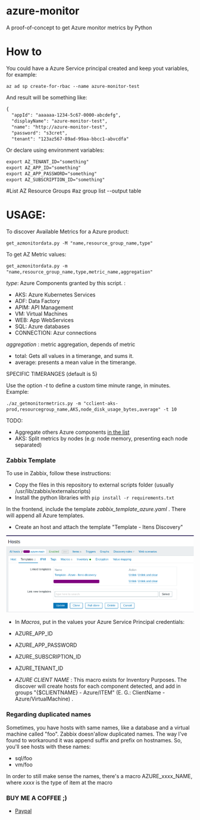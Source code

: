 # azure-monitor
A proof-of-concept to get Azure monitor metrics by Python

# How to
You could have a Azure Service principal created and keep yout variables, for example:

```
az ad sp create-for-rbac --name azure-monitor-test
```

And result will be something like:

```
{
  "appId": "aaaaaa-1234-5c67-0000-abcdefg",
  "displayName": "azure-monitor-test",
  "name": "http://azure-monitor-test",
  "password": "s3cret",
  "tenant": "123az567-89ad-99aa-bbcc1-abvcdfa"
```


Or declare using environment variables:

```
export AZ_TENANT_ID="something"
export AZ_APP_ID="something"
export AZ_APP_PASSWORD="something"
export AZ_SUBSCRIPTION_ID="something"
```

#List AZ Resource Groups
#az group list --output table


# USAGE:

To discover Available Metrics for a Azure product:
```
get_azmonitordata.py -M "name,resource_group_name,type"
```

To get AZ Metric values:
```
get_azmonitordata.py -m "name,resource_group_name,type,metric_name,aggregation"
``` 

_type_: Azure Components granted by this script. :

* AKS: Azure Kubernetes Services
* ADF: Data Factory
* APIM: API Management
* VM: Virtual Machines
* WEB: App WebServices
* SQL: Azure databases
* CONNECTION: Azur connections


_aggregation_ : metric aggregation, depends of metric

* total: Gets all values in a timerange, and sums it.
* average: presents a mean value in the timerange.

SPECIFIC TIMERANGES (default is 5)

Use the  option _-t_ to define a custom time minute range, in minutes. Example:

```
./az_getmonitormetrics.py -m "cclient-aks-prod,resourcegroup_name,AKS,node_disk_usage_bytes,average" -t 10
```


TODO:

* Aggregate others Azure components [in the list](https://docs.microsoft.com/pt-br/azure/azure-monitor/essentials/metrics-supported)
* AKS: Split metrics by nodes (e.g: node memory, presenting each node separated)



### Zabbix Template ###

To use in Zabbix, follow these instructions:

- Copy the files in this repository to external scripts folder (usually /usr/lib/zabbix/externalscripts)
- Install the python libraries with `pip install -r requirements.txt`

In the frontend, include the template _zabbix_template_azure.yaml_ . There will append all Azure templates.


- Create an host and attach the template "Template - Itens Discovery"

![Screenshot](img/template_client.png)


- In *Macros*, put in the values your Azure Service Principal credentials:

* AZURE_APP_ID 
* AZURE_APP_PASSWORD
* AZURE_SUBSCRIPTION_ID
* AZURE_TENANT_ID

* *AZURE CLIENT NAME* : This macro exists for Inventory Purposes. The discover will create hosts for each component detected, and add in groups "{$CLIENTNAME} - Azure/ITEM" (E. G.: ClientName - Azure/VirtualMachine) .

### Regarding duplicated names ###

Sometimes, you have hosts with same names, like a database and a virtual machine called "foo". Zabbix doesn'allow duplicated names. 
The way I've found to workaround it was append suffix and prefix on hostnames. So, you'll see hosts with these names:

* sql/foo
* vm/foo

In order to still make sense the names, there's a macro AZURE_xxxx_NAME, where _xxxx_  is the type of item at the macro


### BUY ME A COFFEE ;) 


* [Paypal](https://www.paypal.com/cgi-bin/webscr?cmd=_donations&business=29JLND674CAGY&currency_code=BRL)
